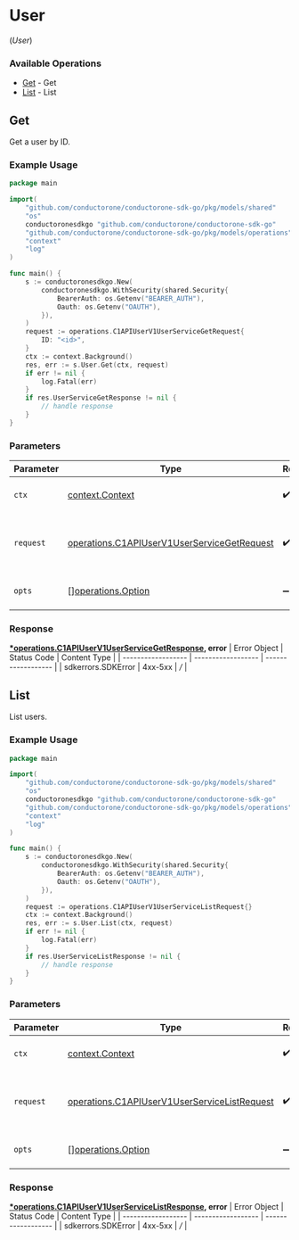 # User
(*User*)

### Available Operations

* [Get](#get) - Get
* [List](#list) - List

## Get

Get a user by ID.

### Example Usage

```go
package main

import(
	"github.com/conductorone/conductorone-sdk-go/pkg/models/shared"
	"os"
	conductoronesdkgo "github.com/conductorone/conductorone-sdk-go"
	"github.com/conductorone/conductorone-sdk-go/pkg/models/operations"
	"context"
	"log"
)

func main() {
    s := conductoronesdkgo.New(
        conductoronesdkgo.WithSecurity(shared.Security{
            BearerAuth: os.Getenv("BEARER_AUTH"),
            Oauth: os.Getenv("OAUTH"),
        }),
    )
    request := operations.C1APIUserV1UserServiceGetRequest{
        ID: "<id>",
    }
    ctx := context.Background()
    res, err := s.User.Get(ctx, request)
    if err != nil {
        log.Fatal(err)
    }
    if res.UserServiceGetResponse != nil {
        // handle response
    }
}
```

### Parameters

| Parameter                                                                                                      | Type                                                                                                           | Required                                                                                                       | Description                                                                                                    |
| -------------------------------------------------------------------------------------------------------------- | -------------------------------------------------------------------------------------------------------------- | -------------------------------------------------------------------------------------------------------------- | -------------------------------------------------------------------------------------------------------------- |
| `ctx`                                                                                                          | [context.Context](https://pkg.go.dev/context#Context)                                                          | :heavy_check_mark:                                                                                             | The context to use for the request.                                                                            |
| `request`                                                                                                      | [operations.C1APIUserV1UserServiceGetRequest](../../pkg/models/operations/c1apiuserv1userservicegetrequest.md) | :heavy_check_mark:                                                                                             | The request object to use for the request.                                                                     |
| `opts`                                                                                                         | [][operations.Option](../../pkg/models/operations/option.md)                                                   | :heavy_minus_sign:                                                                                             | The options for this request.                                                                                  |


### Response

**[*operations.C1APIUserV1UserServiceGetResponse](../../pkg/models/operations/c1apiuserv1userservicegetresponse.md), error**
| Error Object       | Status Code        | Content Type       |
| ------------------ | ------------------ | ------------------ |
| sdkerrors.SDKError | 4xx-5xx            | */*                |

## List

List users.

### Example Usage

```go
package main

import(
	"github.com/conductorone/conductorone-sdk-go/pkg/models/shared"
	"os"
	conductoronesdkgo "github.com/conductorone/conductorone-sdk-go"
	"github.com/conductorone/conductorone-sdk-go/pkg/models/operations"
	"context"
	"log"
)

func main() {
    s := conductoronesdkgo.New(
        conductoronesdkgo.WithSecurity(shared.Security{
            BearerAuth: os.Getenv("BEARER_AUTH"),
            Oauth: os.Getenv("OAUTH"),
        }),
    )
    request := operations.C1APIUserV1UserServiceListRequest{}
    ctx := context.Background()
    res, err := s.User.List(ctx, request)
    if err != nil {
        log.Fatal(err)
    }
    if res.UserServiceListResponse != nil {
        // handle response
    }
}
```

### Parameters

| Parameter                                                                                                        | Type                                                                                                             | Required                                                                                                         | Description                                                                                                      |
| ---------------------------------------------------------------------------------------------------------------- | ---------------------------------------------------------------------------------------------------------------- | ---------------------------------------------------------------------------------------------------------------- | ---------------------------------------------------------------------------------------------------------------- |
| `ctx`                                                                                                            | [context.Context](https://pkg.go.dev/context#Context)                                                            | :heavy_check_mark:                                                                                               | The context to use for the request.                                                                              |
| `request`                                                                                                        | [operations.C1APIUserV1UserServiceListRequest](../../pkg/models/operations/c1apiuserv1userservicelistrequest.md) | :heavy_check_mark:                                                                                               | The request object to use for the request.                                                                       |
| `opts`                                                                                                           | [][operations.Option](../../pkg/models/operations/option.md)                                                     | :heavy_minus_sign:                                                                                               | The options for this request.                                                                                    |


### Response

**[*operations.C1APIUserV1UserServiceListResponse](../../pkg/models/operations/c1apiuserv1userservicelistresponse.md), error**
| Error Object       | Status Code        | Content Type       |
| ------------------ | ------------------ | ------------------ |
| sdkerrors.SDKError | 4xx-5xx            | */*                |
